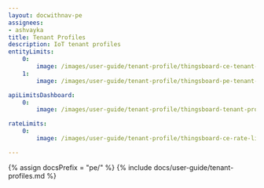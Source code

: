 ```yaml
---
layout: docwithnav-pe
assignees:
- ashvayka
title: Tenant Profiles
description: IoT tenant profiles
entityLimits:
    0:
        image: /images/user-guide/tenant-profile/thingsboard-ce-tenant-profiles-entity-limits.png  
    1:
        image: /images/user-guide/tenant-profile/thingsboard-pe-tenant-profiles-entity-limits.png  

apiLimitsDashboard:
    0:
        image: /images/user-guide/tenant-profile/thingsboard-tenant-profiles-api-limits-dashboard.png  

rateLimits:
    0:
        image: /images/user-guide/tenant-profile/thingsboard-ce-rate-limits.png  

---
```


{% assign docsPrefix = "pe/" %}
{% include docs/user-guide/tenant-profiles.md %}
